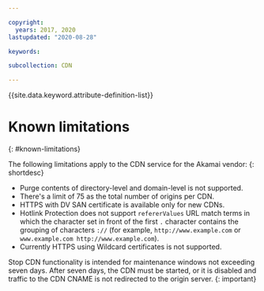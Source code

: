 ```yaml
---

copyright:
  years: 2017, 2020
lastupdated: "2020-08-28"

keywords:  

subcollection: CDN

---
```


{{site.data.keyword.attribute-definition-list}}

# Known limitations
{: #known-limitations}

The following limitations apply to the CDN service for the Akamai vendor:
{: shortdesc}

* Purge contents of directory-level and domain-level is not supported.
* There's a limit of 75 as the total number of origins per CDN.
* HTTPS with DV SAN certificate is available only for new CDNs.
* Hotlink Protection does not support `refererValues` URL match terms in which the character set in front of the first `.` character contains the grouping of characters `://` (for example, `http://www.example.com` or `www.example.com http://www.example.com`).
* Currently HTTPS using Wildcard certificates is not supported.

Stop CDN functionality is intended for maintenance windows not exceeding seven days. After seven days, the CDN must be started, or it is disabled and traffic to the CDN CNAME is not redirected to the origin server.
{: important}
